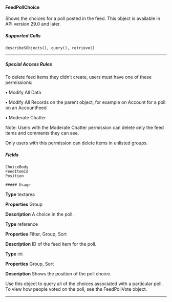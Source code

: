 #### FeedPollChoice

Shows the choices for a poll posted in the feed. This object is available in API version 29.0 and later.

##### Supported Calls
```
describeSObjects(), query(), retrieve()

```

-----

##### Special Access Rules

To delete feed items they didn’t create, users must have one of these permissions:

**•** Modify All Data

**•** Modify All Records on the parent object, for example on Account for a poll on an AccountFeed

**•** Moderate Chatter

Note: Users with the Moderate Chatter permission can delete only the feed items and comments they can see.

Only users with this permission can delete items in unlisted groups.

##### Fields

```
ChoiceBody
FeedItemId
Position

##### Usage

```

**Type**
textarea

**Properties**
Group

**Description**
A choice in the poll.

**Type**
reference

**Properties**
Filter, Group, Sort

**Description**
ID of the feed item for the poll.

**Type**
int

**Properties**
Group, Sort

**Description**
Shows the position of the poll choice.


Use this object to query all of the choices associated with a particular poll. To view how people voted on the poll, see the FeedPollVote
object.


-----
